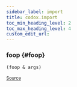 ```yaml
---
sidebar_label: import
title: codox.import
toc_min_heading_level: 2
toc_max_heading_level: 4
custom_edit_url:
---
```






### foop {#foop}
``` clojure
(foop & args)
```

<p><sub><a href="/blob/master/test-projects/codox/example/src/clojure/codox/import.clj#L4-L6">Source</a></sub></p>
